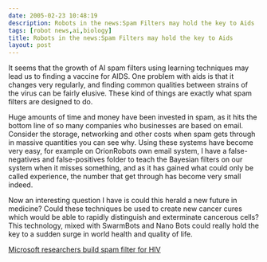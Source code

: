 ```yaml
---
date: 2005-02-23 10:48:19
description: Robots in the news:Spam Filters may hold the key to Aids
tags: [robot news,ai,biology]
title: Robots in the news:Spam Filters may hold the key to Aids
layout: post
---
```

It seems that the growth of AI spam filters using learning techniques may lead us to finding a vaccine for AIDS. One problem with aids is that it changes very regularly, and finding common qualities between strains of the virus can be fairly elusive. These kind of things are exactly what spam filters are designed to do.

Huge amounts of time and money have been invested in spam, as it hits the bottom line of so many companies who businesses are based on email. Consider the storage, networking and other costs when spam gets through in massive quantities you can see why. Using these systems have become very easy, for example on OrionRobots own email system, I have a false-negatives and false-positives folder to teach the Bayesian filters on our system when it misses something, and as it has gained what could only be called experience, the number that get through has become very small indeed.

Now an interesting question I have is could this herald a new future in medicine?
Could these techniques be used to create new cancer cures which would be able to rapidly distinguish and exterminate cancerous cells?
This technology, mixed with SwarmBots and Nano Bots could really hold the key to a sudden surge in world health and quality of life.

[Microsoft researchers build spam filter for HIV](https://www.theregister.co.uk/2011/12/06/ms_research_hiv/)
